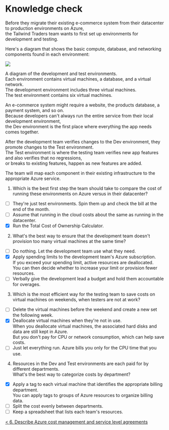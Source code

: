 # Knowledge check

Before they migrate their existing e-commerce system from their datacenter to production environments on Azure,  
the Tailwind Traders team wants to first set up environments for development and testing.

Here's a diagram that shows the basic compute, database, and networking components found in each environment:

![](https://docs.microsoft.com/en-us/learn/azure-fundamentals/plan-manage-azure-costs/media/7-dev-test-environments.svg)

A diagram of the development and test environments. \
Each environment contains virtual machines, a database, and a virtual network. \
The development environment includes three virtual machines. \
The test environment contains six virtual machines.

An e-commerce system might require a website, the products database, a payment system, and so on.  
Because developers can't always run the entire service from their local development environment,  
the Dev environment is the first place where everything the app needs comes together.

After the development team verifies changes to the Dev environment, they promote changes to the Test environment.  
The Test environment is where the testing team verifies new app features and also verifies that no regressions,  
or breaks to existing features, happen as new features are added.

The team will map each component in their existing infrastructure to the appropriate Azure service.

1. Which is the best first step the team should take to compare the cost of running these environments on Azure versus in their datacenter?
- [ ] They're just test environments. Spin them up and check the bill at the end of the month.
- [ ] Assume that running in the cloud costs about the same as running in the datacenter.
- [X] Run the Total Cost of Ownership Calculator.
2. What's the best way to ensure that the development team doesn't provision too many virtual machines at the same time?
- [ ] Do nothing. Let the development team use what they need.
- [X] Apply spending limits to the development team's Azure subscription.  
If you exceed your spending limit, active resources are deallocated.  
You can then decide whether to increase your limit or provision fewer resources.  
- [ ] Verbally give the development lead a budget and hold them accountable for overages.
3. Which is the most efficient way for the testing team to save costs on virtual machines on weekends, when testers are not at work?
- [ ] Delete the virtual machines before the weekend and create a new set the following week.
- [X] Deallocate virtual machines when they're not in use.  
When you deallocate virtual machines, the associated hard disks and data are still kept in Azure.  
But you don't pay for CPU or network consumption, which can help save costs.  
- [ ] Just let everything run. Azure bills you only for the CPU time that you use.  
4. Resources in the Dev and Test environments are each paid for by different departments.  
What's the best way to categorize costs by department?
- [X] Apply a tag to each virtual machine that identifies the appropriate billing department.  
You can apply tags to groups of Azure resources to organize billing data.
- [ ] Split the cost evenly between departments.
- [ ] Keep a spreadsheet that lists each team's resources.  

[< 6. Describe Azure cost management and service level agreements](6-lp-az-900.md)